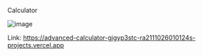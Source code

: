 Calculator

![image](https://github.com/user-attachments/assets/4ad0be97-ebeb-4219-894e-6bdbb2020d88)

Link: https://advanced-calculator-gjgyp3stc-ra2111026010124s-projects.vercel.app
